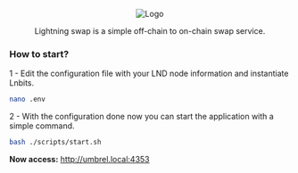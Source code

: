 <p height="auto" width="200" align="center">
  <img src="https://i.imgur.com/T610QcX.png" alt="Logo">
</p>

<p align="center"> Lightning swap is a simple off-chain to on-chain swap service. </p>

### How to start?

1 - Edit the configuration file with your LND node information and instantiate Lnbits.
```bash
nano .env
```

2 - With the configuration done now you can start the application with a simple command.

```bash
bash ./scripts/start.sh
```
<b>Now access:</b> http://umbrel.local:4353
